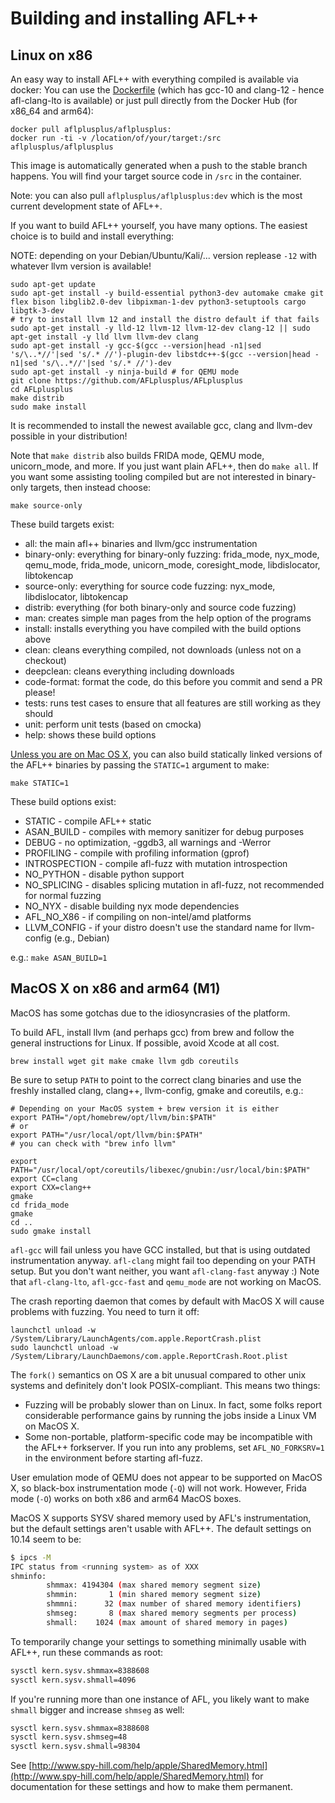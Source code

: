 # Building and installing AFL++

## Linux on x86

An easy way to install AFL++ with everything compiled is available via docker:
You can use the [Dockerfile](../Dockerfile) (which has gcc-10 and clang-12 -
hence afl-clang-lto is available) or just pull directly from the Docker Hub
(for x86_64 and arm64):

```shell
docker pull aflplusplus/aflplusplus:
docker run -ti -v /location/of/your/target:/src aflplusplus/aflplusplus
```

This image is automatically generated when a push to the stable branch happens.
You will find your target source code in `/src` in the container.

Note: you can also pull `aflplusplus/aflplusplus:dev` which is the most current
development state of AFL++.

If you want to build AFL++ yourself, you have many options. The easiest choice
is to build and install everything:

NOTE: depending on your Debian/Ubuntu/Kali/... version replease `-12` with
whatever llvm version is available!

```shell
sudo apt-get update
sudo apt-get install -y build-essential python3-dev automake cmake git flex bison libglib2.0-dev libpixman-1-dev python3-setuptools cargo libgtk-3-dev
# try to install llvm 12 and install the distro default if that fails
sudo apt-get install -y lld-12 llvm-12 llvm-12-dev clang-12 || sudo apt-get install -y lld llvm llvm-dev clang
sudo apt-get install -y gcc-$(gcc --version|head -n1|sed 's/\..*//'|sed 's/.* //')-plugin-dev libstdc++-$(gcc --version|head -n1|sed 's/\..*//'|sed 's/.* //')-dev
sudo apt-get install -y ninja-build # for QEMU mode
git clone https://github.com/AFLplusplus/AFLplusplus
cd AFLplusplus
make distrib
sudo make install
```

It is recommended to install the newest available gcc, clang and llvm-dev
possible in your distribution!

Note that `make distrib` also builds FRIDA mode, QEMU mode, unicorn_mode, and
more. If you just want plain AFL++, then do `make all`. If you want some
assisting tooling compiled but are not interested in binary-only targets, then
instead choose:

```shell
make source-only
```

These build targets exist:

* all: the main afl++ binaries and llvm/gcc instrumentation
* binary-only: everything for binary-only fuzzing: frida_mode, nyx_mode,
  qemu_mode, frida_mode, unicorn_mode, coresight_mode, libdislocator,
  libtokencap
* source-only: everything for source code fuzzing: nyx_mode, libdislocator,
  libtokencap
* distrib: everything (for both binary-only and source code fuzzing)
* man: creates simple man pages from the help option of the programs
* install: installs everything you have compiled with the build options above
* clean: cleans everything compiled, not downloads (unless not on a checkout)
* deepclean: cleans everything including downloads
* code-format: format the code, do this before you commit and send a PR please!
* tests: runs test cases to ensure that all features are still working as they
  should
* unit: perform unit tests (based on cmocka)
* help: shows these build options

[Unless you are on Mac OS X](https://developer.apple.com/library/archive/qa/qa1118/_index.html),
you can also build statically linked versions of the AFL++ binaries by passing
the `STATIC=1` argument to make:

```shell
make STATIC=1
```

These build options exist:

* STATIC - compile AFL++ static
* ASAN_BUILD - compiles with memory sanitizer for debug purposes
* DEBUG - no optimization, -ggdb3, all warnings and -Werror
* PROFILING - compile with profiling information (gprof)
* INTROSPECTION - compile afl-fuzz with mutation introspection
* NO_PYTHON - disable python support
* NO_SPLICING - disables splicing mutation in afl-fuzz, not recommended for
  normal fuzzing
* NO_NYX - disable building nyx mode dependencies
* AFL_NO_X86 - if compiling on non-intel/amd platforms
* LLVM_CONFIG - if your distro doesn't use the standard name for llvm-config
  (e.g., Debian)

e.g.: `make ASAN_BUILD=1`

## MacOS X on x86 and arm64 (M1)

MacOS has some gotchas due to the idiosyncrasies of the platform.

To build AFL, install llvm (and perhaps gcc) from brew and follow the general
instructions for Linux. If possible, avoid Xcode at all cost.

```shell
brew install wget git make cmake llvm gdb coreutils
```

Be sure to setup `PATH` to point to the correct clang binaries and use the
freshly installed clang, clang++, llvm-config, gmake and coreutils, e.g.:

```shell
# Depending on your MacOS system + brew version it is either
export PATH="/opt/homebrew/opt/llvm/bin:$PATH"
# or
export PATH="/usr/local/opt/llvm/bin:$PATH"
# you can check with "brew info llvm"

export PATH="/usr/local/opt/coreutils/libexec/gnubin:/usr/local/bin:$PATH"
export CC=clang
export CXX=clang++
gmake
cd frida_mode
gmake
cd ..
sudo gmake install
```

`afl-gcc` will fail unless you have GCC installed, but that is using outdated
instrumentation anyway. `afl-clang` might fail too depending on your PATH setup.
But you don't want neither, you want `afl-clang-fast` anyway :) Note that
`afl-clang-lto`, `afl-gcc-fast` and `qemu_mode` are not working on MacOS.

The crash reporting daemon that comes by default with MacOS X will cause
problems with fuzzing. You need to turn it off:

```
launchctl unload -w /System/Library/LaunchAgents/com.apple.ReportCrash.plist
sudo launchctl unload -w /System/Library/LaunchDaemons/com.apple.ReportCrash.Root.plist
```

The `fork()` semantics on OS X are a bit unusual compared to other unix systems
and definitely don't look POSIX-compliant. This means two things:

  - Fuzzing will be probably slower than on Linux. In fact, some folks report
    considerable performance gains by running the jobs inside a Linux VM on
    MacOS X.
  - Some non-portable, platform-specific code may be incompatible with the AFL++
    forkserver. If you run into any problems, set `AFL_NO_FORKSRV=1` in the
    environment before starting afl-fuzz.

User emulation mode of QEMU does not appear to be supported on MacOS X, so
black-box instrumentation mode (`-Q`) will not work. However, Frida mode (`-O`)
works on both x86 and arm64 MacOS boxes.

MacOS X supports SYSV shared memory used by AFL's instrumentation, but the
default settings aren't usable with AFL++. The default settings on 10.14 seem to
be:

```bash
$ ipcs -M
IPC status from <running system> as of XXX
shminfo:
        shmmax: 4194304 (max shared memory segment size)
        shmmin:       1 (min shared memory segment size)
        shmmni:      32 (max number of shared memory identifiers)
        shmseg:       8 (max shared memory segments per process)
        shmall:    1024 (max amount of shared memory in pages)
```

To temporarily change your settings to something minimally usable with AFL++,
run these commands as root:

```bash
sysctl kern.sysv.shmmax=8388608
sysctl kern.sysv.shmall=4096
```

If you're running more than one instance of AFL, you likely want to make
`shmall` bigger and increase `shmseg` as well:

```bash
sysctl kern.sysv.shmmax=8388608
sysctl kern.sysv.shmseg=48
sysctl kern.sysv.shmall=98304
```

See
[http://www.spy-hill.com/help/apple/SharedMemory.html](http://www.spy-hill.com/help/apple/SharedMemory.html)
for documentation for these settings and how to make them permanent.
